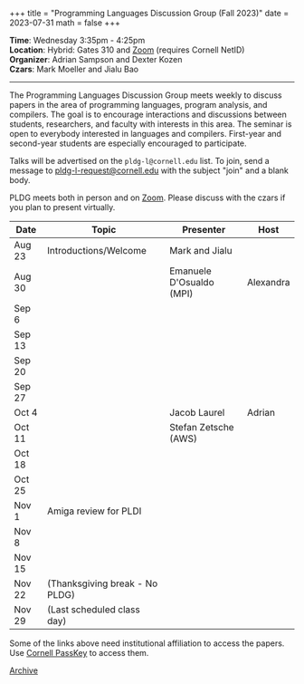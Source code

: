 +++
title = "Programming Languages Discussion Group (Fall 2023)"
date = 2023-07-31
math = false
+++

**Time**: Wednesday 3:35pm - 4:25pm <br/>
**Location**: Hybrid: Gates 310 and [Zoom][] (requires Cornell NetID) <br/>
**Organizer**: Adrian Sampson and Dexter Kozen <br/>
**Czars**: Mark Moeller and Jialu Bao

---

The Programming Languages Discussion Group meets weekly to discuss papers in the
area of programming languages, program analysis, and compilers. The goal is to
encourage interactions and discussions between students, researchers, and
faculty with interests in this area. The seminar is open to everybody interested
in languages and compilers. First-year and second-year students are especially
encouraged to participate. 

Talks will be advertised on the `pldg-l@cornell.edu` list. To join, send a
message to [pldg-l-request@cornell.edu][join-pldg] with the subject "join" and a
blank body.

PLDG meets both in person and on [Zoom][]. Please discuss with the czars if you
plan to present virtually.


| Date    | Topic                    | Presenter       | Host |
|---------|--------------------------|-----------------|------|
| Aug 23  | Introductions/Welcome    | Mark and Jialu  |      |
| Aug 30  |                          | Emanuele D'Osualdo (MPI) | Alexandra |
| Sep 6   |                          |                 |      |
| Sep 13  |                          |                 |      |
| Sep 20  |                          |                 |      |
| Sep 27  |                          |                 |      |
| Oct 4   |                          | Jacob Laurel    | Adrian |
| Oct 11  |                          | Stefan Zetsche (AWS) |      |
| Oct 18  |                          |                 |      |
| Oct 25  |                          |                 |      |
| Nov 1   | Amiga review for PLDI    |                 |      |
| Nov 8   |                          |                 |      |
| Nov 15  |                          |                 |      |
| Nov 22  | (Thanksgiving break - No PLDG)     |                 |      |
| Nov 29  | (Last scheduled class day)  |                 |      |


Some of the links above need institutional affiliation to access the papers.
Use [Cornell PassKey](https://www.library.cornell.edu/services/apps/passkey)
to access them.

[Archive](../)

[join-pldg]: mailto:pldg-l-request@cornell.edu?subject=join
[zoom]: https://cornell.zoom.us/j/231639869?pwd=UHNVcnY3ZXVydk5pcTRyQk5ncEhJZz09
